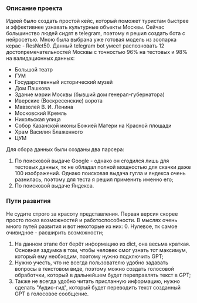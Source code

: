 ### Описание проекта

Идеей было создать простой кейс, который поможет туристам быстрее и эффективнее узнавать культурные объекты Москвы. Сейчас большинство людей сидят в telegram, поэтому я решил создать бота с нейросетью. Мною была выбрана уже готовая модель из зоопарка керас - ResNet50.
Данный telegram bot умеет распозновать 12 достопремечательностей Москвы с точностью 96% на тестовых и 98% на валидационных данных:
- Большой театр
- ГУМ
- Государственный исторический музей
- Дом Пашкова
- Здание мэрии Москвы (бывший дом генерал-губернатора)
- Иверские (Воскресенские) ворота
- Мавзолей В. И. Ленина
- Московский Кремль
- Никольская улица
- Собор Казанской иконы Божией Матери на Красной площади
- Храм Василия Блаженного
- ЦУМ

Для сбора данных были созданы два парсера:
1. По поисковой выдаче Google - однако он сгодился лишь для тестовых данных, тк не обладал полной мощностью для скачки даже 100 изображений. Однако поисковая выдача гугла и яндекса очень разнилась, поэтому для теста я решил применить именно его;
2. По поисковой выдаче Яндекса.

### Пути развития
Не судите строго за красоту представления. Первая версия скорее просто показ возможностей и работоспособности. В мыслях очень много путей развития и вот некоторые из них:
0. Нулевое, тк самое очивидное - расширить возможности;
1. На данном этапе бот берёт информацию из dict, она весьма краткая. Основная задумка в том, чтобы человек смог узнать тот максимум, который ему необходим, поэтому нужно подключить GPT;
2. Нужно учесть, что не всегда пользователю удобно задавать вопросы в текстовом виде, поэтому можно создать голосовой обработчки, который в дальнейшем будет переправлять текст в GPT;
3. Также не всегда удобно читать присланную информацию, нужно сделать "Аудио-гид", который будет переводить текст созданный GPT в голосовое сообщение.
